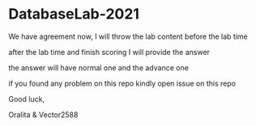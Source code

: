 # DatabaseLab-2021
We have agreement now,
I will throw the lab content before the lab time

after the lab time and finish scoring I will provide the answer

the answer will have normal one and the advance one

if you found any problem on this repo kindly open issue on this repo

Good luck, 

Oralita & Vector2588
